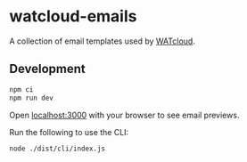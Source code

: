 # watcloud-emails

A collection of email templates used by [WATcloud](https://cloud.watonomous.ca/).

## Development

```sh
npm ci
npm run dev
```

Open [localhost:3000](http://localhost:3000) with your browser to see email previews.

Run the following to use the CLI:

```sh
node ./dist/cli/index.js
```
